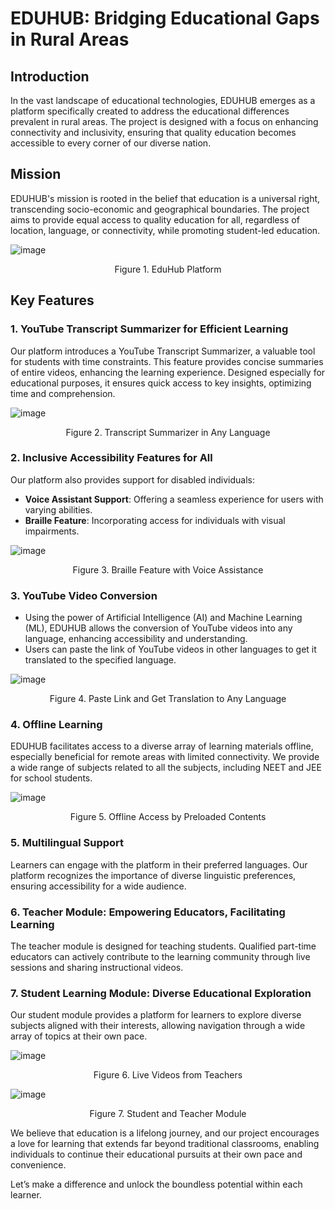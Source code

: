 # **EDUHUB: Bridging Educational Gaps in Rural Areas**

## Introduction
In the vast landscape of educational technologies, EDUHUB emerges as a platform specifically created to address the educational differences prevalent in rural areas. The project is designed with a focus on enhancing connectivity and inclusivity, ensuring that quality education becomes accessible to every corner of our diverse nation.

## Mission
EDUHUB's mission is rooted in the belief that education is a universal right, transcending socio-economic and geographical boundaries. The project aims to provide equal access to quality education for all, regardless of location, language, or connectivity, while promoting student-led education.

![image](https://github.com/user-attachments/assets/6a350a23-ebec-4217-8f92-64ca8bf5b3fa)
<p align="center">Figure 1. EduHub Platform</p>

## Key Features

### 1. YouTube Transcript Summarizer for Efficient Learning
Our platform introduces a YouTube Transcript Summarizer, a valuable tool for students with time constraints. This feature provides concise summaries of entire videos, enhancing the learning experience. Designed especially for educational purposes, it ensures quick access to key insights, optimizing time and comprehension.

![image](https://github.com/user-attachments/assets/ef67ded0-841b-4ad0-86ff-a03fbdf36523)
<p align="center">Figure 2. Transcript Summarizer in Any Language</p>

### 2. Inclusive Accessibility Features for All
Our platform also provides support for disabled individuals:
- **Voice Assistant Support**: Offering a seamless experience for users with varying abilities.
- **Braille Feature**: Incorporating access for individuals with visual impairments.

![image](https://github.com/user-attachments/assets/d684ce79-0319-4a77-aca3-00de24bd20d5)
<p align="center">Figure 3. Braille Feature with Voice Assistance</p>

### 3. YouTube Video Conversion
- Using the power of Artificial Intelligence (AI) and Machine Learning (ML), EDUHUB allows the conversion of YouTube videos into any language, enhancing accessibility and understanding.
- Users can paste the link of YouTube videos in other languages to get it translated to the specified language.

![image](https://github.com/user-attachments/assets/b793e3b6-de94-42d6-b4d2-5957cdd4615a)
<p align="center">Figure 4. Paste Link and Get Translation to Any Language</p>

### 4. Offline Learning
EDUHUB facilitates access to a diverse array of learning materials offline, especially beneficial for remote areas with limited connectivity. We provide a wide range of subjects related to all the subjects, including NEET and JEE for school students.

![image](https://github.com/user-attachments/assets/a15e68fa-5c50-4f80-81c1-f9d8dfd1a6a3)
<p align="center">Figure 5. Offline Access by Preloaded Contents</p>

### 5. Multilingual Support
Learners can engage with the platform in their preferred languages. Our platform recognizes the importance of diverse linguistic preferences, ensuring accessibility for a wide audience.

### 6. Teacher Module: Empowering Educators, Facilitating Learning
The teacher module is designed for teaching students. Qualified part-time educators can actively contribute to the learning community through live sessions and sharing instructional videos.

### 7. Student Learning Module: Diverse Educational Exploration
Our student module provides a platform for learners to explore diverse subjects aligned with their interests, allowing navigation through a wide array of topics at their own pace.

![image](https://github.com/user-attachments/assets/2786e107-c658-40dc-8c9f-189a69ed7912)
<p align="center">Figure 6. Live Videos from Teachers</p>

![image](https://github.com/user-attachments/assets/0ec4a1cb-491f-489c-9341-7ad2d6e2e89f)
<p align="center">Figure 7. Student and Teacher Module</p>

We believe that education is a lifelong journey, and our project encourages a love for learning that extends far beyond traditional classrooms, enabling individuals to continue their educational pursuits at their own pace and convenience.

Let’s make a difference and unlock the boundless potential within each learner.
